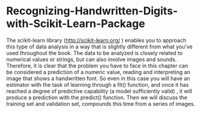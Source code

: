 # Recognizing-Handwritten-Digits-with-Scikit-Learn-Package
The scikit-learn library (http://scikit-learn.org/ ) enables you to approach this type of data analysis in  a way that is slightly different from what you’ve used throughout the book. The data to be analyzed is closely  related to numerical values or strings, but can also involve images and sounds. Therefore, it is clear that the problem you have to face in this chapter can be considered a prediction of  a numeric value, reading and interpreting an image that shows a handwritten font. So even in this case you will have an estimator with the task of learning through a fit() function, and  once it has reached a degree of predictive capability (a model sufficiently valid) , it will produce a prediction  with the predict() function. Then we will discuss the training set and validation set, compounds this time  from a series of images.
